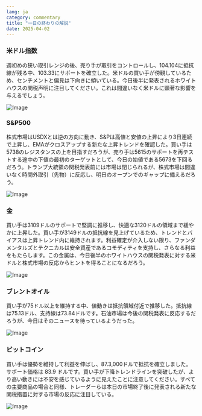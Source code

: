 ```yaml
---
lang: ja
category: commentary
title: "一日の終わりの解説"
date: 2025-04-02
---
```


### 米ドル指数

週初めの狭い取引レンジの後、売り手が取引をコントロールし、104.104に抵抗線が残る中、103.33にサポートを確立した。米ドルの買い手が傍観しているため、センチメントと偏見は下向きに傾いている。今日後半に発表されるホワイトハウスの関税声明に注目してください。これは間違いなく米ドルに顕著な影響を与えるでしょう。

![Image](https://markleighedu.github.io/img/Apr-2025/02-Apr-2025/usdindex.jpg)

### S&P500

株式市場はUSDXとは逆の方向に動き、S&Pは高値と安値の上昇により3日連続で上昇し、EMAがクロスアップする新たな上昇トレンドを確認した。買い手は5738のレジスタンスの上を目指すだろうが、売り手は5615のサポートを再テストする途中の下値の最初のターゲットとして、今日の始値である5673を下回るだろう。トランプ大統領の関税発表前には市場は閉じられるが、株式市場は間違いなく時間外取引（先物）に反応し、明日のオープンでのギャップに備えるだろう。

![Image](https://markleighedu.github.io/img/Apr-2025/02-Apr-2025/sp500.jpg)

### 金

買い手は3109ドルのサポートで堅調に推移し、快適な3120ドルの領域まで緩やかに上昇した。買い手が3149ドルの抵抗線を見上げているため、トレンドとバイアスは上昇トレンド内に維持されます。利益確定が介入しない限り、ファンダメンタルズとテクニカルは安全資産であるコモディティを支持し、さらなる利益をもたらします。この金属は、今日後半のホワイトハウスの関税発表に対する米ドルと株式市場の反応からヒントを得ることになるだろう。 

![Image](https://markleighedu.github.io/img/Apr-2025/02-Apr-2025/gold.jpg)

### ブレントオイル

買い手が75ドル以上を維持する中、値動きは抵抗領域付近で推移した。抵抗線は75.13ドル、支持線は73.84ドルです。石油市場は今後の関税発表に反応するだろうが、今日はそのニュースを待っているようだった。 

![Image](https://markleighedu.github.io/img/Apr-2025/02-Apr-2025/brentoil.jpg)

### ビットコイン

買い手は優勢を維持して利益を伸ばし、87.3,000ドルで抵抗を確立しました。サポート価格は 83.9 ドルです。買い手が下降トレンドラインを突破したが、より高い動きには不安を感じているように見えたことに注意してください。すべての主要商品の場合と同様、トレーダーらは本日の市場終了後に発表される新たな関税措置に対する市場の反応に注目している。 

![Image](https://markleighedu.github.io/img/Apr-2025/02-Apr-2025/bitcoin.jpg)

